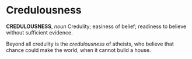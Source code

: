 # Credulousness

**CREDULOUSNESS**, _noun_ Credulity; easiness of belief; readiness to believe without sufficient evidence.

Beyond all credulity is the _credulousness_ of atheists, who believe that chance could make the world, when it cannot build a house.